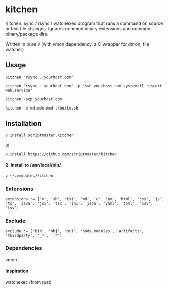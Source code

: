 # kitchen
Kitchen: sync / rsync / watchexec program that runs a command on source or text file changes. Ignores common binary extensions and common binary/package dirs.

Written in pure v (with vmon dependency, a C wrapper for dmon, file watcher)

## Usage 

`kitchen "rsync . yourhost.com"`

`kitchen "rsync . yourhost.com" -p "ssh yourhost.com systemctl restart web.service"`

`kitchen -scp yourhost.com`

`kitchen -e md,mdx,mmd ./build.sh`

## Installation
`v install scriptmaster.kitchen`

or

`v install https://github.com/scriptmaster/kitchen`

#### 2. Install to /usr/local/bin/

`v ~/.vmodules/kitchen `

### Extensions
```
extensions := ['v', 'sh', 'txt', 'md', 'c', 'py', 'html', 'css', 'js', 'ts', 'java', 'jsx', 'tsx', 'ini', 'json', 'yaml', 'toml', 'csv', 'tsv']
```

### Exclude
```
exclude := ['bin', 'obj', 'out', 'node_modules', 'artifacts', 'thirdparty', '_*', '.*']
```

### Dependencies
vmon

#### Inspiration

watchexec (from rust)
